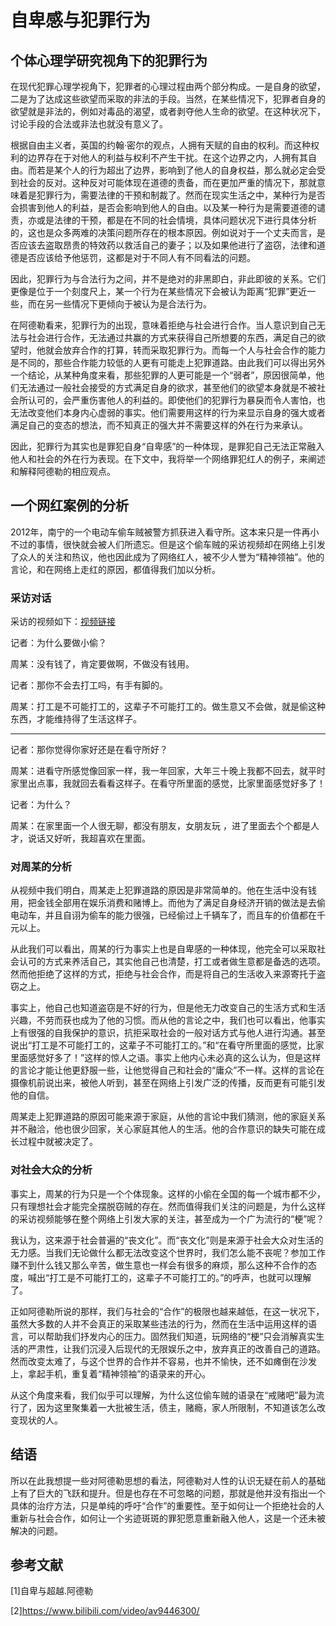 # 自卑感与犯罪行为

## 个体心理学研究视角下的犯罪行为

在现代犯罪心理学视角下，犯罪者的心理过程由两个部分构成。一是自身的欲望，二是为了达成这些欲望而采取的非法的手段。当然，在某些情况下，犯罪者自身的欲望就是非法的，例如对毒品的渴望，或者剥夺他人生命的欲望。在这种状况下，讨论手段的合法或非法也就没有意义了。

根据自由主义者，英国的约翰·密尔的观点，人拥有天赋的自由的权利。而这种权利的边界存在于对他人的利益与权利不产生干扰。在这个边界之内，人拥有其自由。而若是某个人的行为超出了边界，影响到了他人的自身权益，那么就必定会受到社会的反对。这种反对可能体现在道德的责备，而在更加严重的情况下，那就意味着是犯罪行为，需要法律的干预和制裁了。然而在现实生活之中，某种行为是否会损害到他人的利益，是否会影响到他人的自由。以及某一种行为是需要道德的谴责，亦或是法律的干预，都是在不同的社会情境，具体问题状况下进行具体分析的，这也是众多两难的决策问题所存在的根本原因。例如说对于一个丈夫而言，是否应该去盗取昂贵的特效药以救活自己的妻子；以及如果他进行了盗窃，法律和道德是否应该给予他惩罚，这都是对于不同人有不同看法的问题。

因此，犯罪行为与合法行为之间，并不是绝对的非黑即白，非此即彼的关系。它们更像是位于一个刻度尺上，某一个行为在某些情况下会被认为距离“犯罪”更近一些，而在另一些情况下更倾向于被认为是合法行为。

在阿德勒看来，犯罪行为的出现，意味着拒绝与社会进行合作。当人意识到自己无法与社会进行合作，无法通过共赢的方式来获得自己所想要的东西，满足自己的欲望时，他就会放弃合作的打算，转而采取犯罪行为。而每一个人与社会合作的能力是不同的，那些合作能力较低的人更有可能走上犯罪道路。由此我们可以得出另外一个结论，从某种角度来看，那些犯罪的人更可能是一个“弱者”，原因很简单，他们无法通过一般社会接受的方式满足自身的欲求，甚至他们的欲望本身就是不被社会所认可的，会严重伤害他人的利益的。即使他们的犯罪行为暴戾而令人害怕，也无法改变他们本身内心虚弱的事实。他们需要用这样的行为来显示自身的强大或者满足自己的变态的想法，而不知真正的强大并不需要这样的外在行为来承认。

因此，犯罪行为其实也是罪犯自身“自卑感”的一种体现，是罪犯自己无法正常融入他人和社会的外在行为表现。在下文中，我将举一个网络罪犯红人的例子，来阐述和解释阿德勒的相应观点。

## 一个网红案例的分析

2012年，南宁的一个电动车偷车贼被警方抓获进入看守所。这本来只是一件再小不过的事情，很快就会被人们所遗忘。但是这个偷车贼的采访视频却在网络上引发了众人的关注和热议，他也因此成为了网络红人，被不少人誉为“精神领袖”。他的言论，和在网络上走红的原因，都值得我们加以分析。

### 采访对话

采访的视频如下：[视频链接](https://www.bilibili.com/video/av9446300/)

记者：为什么要做小偷？

周某：没有钱了，肯定要做啊，不做没有钱用。

记者：那你不会去打工吗，有手有脚的。

周某：打工是不可能打工的，这辈子不可能打工的。做生意又不会做，就是偷这种东西，才能维持得了生活这样子。

----------------

记者：那你觉得你家好还是在看守所好？

周某：进看守所感觉像回家一样，我一年回家，大年三十晚上我都不回去，就平时家里出点事，我就回去看看这样子。在看守所里面的感觉，比家里面感觉好多了！

记者：为什么？

周某：在家里面一个人很无聊，都没有朋友，女朋友玩 ，进了里面去个个都是人才，说话又好听，我超喜欢在里面。

### 对周某的分析

从视频中我们明白，周某走上犯罪道路的原因是非常简单的。他在生活中没有钱用，把金钱全部用在娱乐消费和赌博上。而他为了满足自身经济开销的做法是去偷电动车，并且自诩为偷车的能力很强，已经偷过上千辆车了，而且车的价值都在千元以上。

从此我们可以看出，周某的行为事实上也是自卑感的一种体现，他完全可以采取社会认可的方式来养活自己，其实他自己也清楚，打工或者做生意都是备选的选项。然而他拒绝了这样的方式，拒绝与社会合作，而是将自己的生活收入来源寄托于盗窃之上。

事实上，他自己也知道盗窃是不好的行为，但是他无力改变自己的生活方式和生活兴趣，不劳而获也成为了他的习惯。而从他的言论之中，我们也可以看出，他事实上有很强的自我保护的意识，抗拒采取社会的一般对话方式与他人进行沟通。甚至说出“打工是不可能打工的，这辈子不可能打工的。”和“在看守所里面的感觉，比家里面感觉好多了！”这样的惊人之语。事实上他内心未必真的这么认为，但是这样的言论才能让他更舒服一些，让他觉得自己和社会的“庸众”不一样。这样的言论在摄像机前说出来，被他人听到，甚至在网络上引发广泛的传播，反而更有可能引发他的自信。

周某走上犯罪道路的原因可能来源于家庭，从他的言论中我们猜测，他的家庭关系并不融洽，他也很少回家，关心家庭其他人的生活。他的合作意识的缺失可能在成长过程中就被决定了。

### 对社会大众的分析

事实上，周某的行为只是一个个体现象。这样的小偷在全国的每一个城市都不少，只有理想社会才能完全摆脱窃贼的存在。然而值得我们关注的问题是，为什么这样的采访视频能够在整个网络上引发大家的关注，甚至成为一个广为流行的“梗”呢？

我认为，这来源于社会普遍的“丧文化”。而“丧文化”则是来源于社会大众对生活的无力感。当我们无论做什么都无法改变这个世界时，我们怎么能不丧呢？参加工作赚不到什么钱又那么辛苦，做生意也一样会有很多的麻烦，那么这种不合作的态度，喊出“打工是不可能打工的，这辈子不可能打工的。”的呼声，也就可以理解了。

正如阿德勒所说的那样，我们与社会的“合作”的极限也越来越低，在这一状况下， 虽然大多数的人并不会真正的采取某些违法的行为，然而在生活中运用这样的语言，可以帮助我们抒发内心的压力。固然我们知道，玩网络的“梗”只会消解真实生活的严肃性，让我们沉浸入后现代的无限娱乐之中，放弃真正的改善自己的道路。然而改变太难了，与这个世界的合作并不容易，也并不愉快，还不如瘫倒在沙发上，拿起手机，重复着“精神领袖”的语录来的开心。

从这个角度来看，我们似乎可以理解，为什么这位偷车贼的语录在“戒赌吧”最为流行了，因为这里聚集着一大批被生活，债主，赌瘾，家人所限制，不知道该怎么改变现状的人。

## 结语

所以在此我想提一些对阿德勒思想的看法，阿德勒对人性的认识无疑在前人的基础上有了巨大的飞跃和提升。但是也存在不可忽略的问题，那就是他并没有指出一个具体的治疗方法，只是单纯的呼吁“合作”的重要性。至于如何让一个拒绝社会的人重新与社会合作，如何让一个劣迹斑斑的罪犯愿意重新融入他人，这是一个还未被解决的问题。

## 参考文献

[1]自卑与超越.阿德勒

[2]https://www.bilibili.com/video/av9446300/

